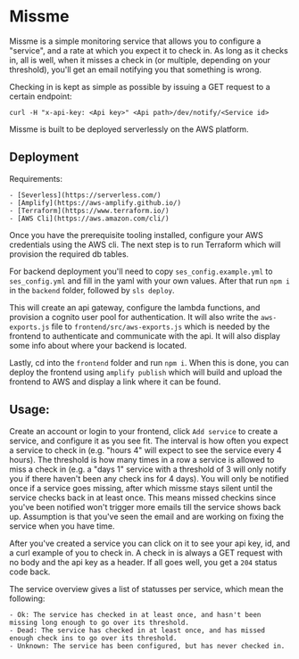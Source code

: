 # Missme

Missme is a simple monitoring service that allows you to configure a "service", and a rate at which you expect it to check in.
As long as it checks in, all is well, when it misses a check in (or multiple, depending on your threshold),
you'll get an email notifying you that something is wrong.

Checking in is kept as simple as possible by issuing a GET request to a certain endpoint:

```
curl -H "x-api-key: <Api key>" <Api path>/dev/notify/<Service id>

```

Missme is built to be deployed serverlessly on the AWS platform.

## Deployment

Requirements:

	- [Severless](https://serverless.com/)
	- [Amplify](https://aws-amplify.github.io/)
	- [Terraform](https://www.terraform.io/)
	- [AWS Cli](https://aws.amazon.com/cli/)

Once you have the prerequisite tooling installed, configure your AWS credentials using the AWS cli.
The next step is to run Terraform which will provision the required db tables.

For backend deployment you'll need to copy `ses_config.example.yml` to `ses_config.yml` and fill in the
yaml with your own values. After that run `npm i` in the `backend` folder, followed by `sls deploy`.

This will create an api gateway, configure the lambda functions, and provision a cognito user pool for authentication.
It will also write the `aws-exports.js` file to `frontend/src/aws-exports.js` which is needed by the frontend to authenticate
and communicate with the api. It will also display some info about where your backend is located.

Lastly, cd into the `frontend` folder and run `npm i`. When this is done, you can deploy the frontend using `amplify publish` which
will build and upload the frontend to AWS and display a link where it can be found.

## Usage:

Create an account or login to your frontend, click `Add service` to create a service, and configure it as you see fit.
The interval is how often you expect a service to check in (e.g. "hours 4" will expect to see the service every 4 hours).
The threshold is how many times in a row a service is allowed to miss a check in (e.g. a "days 1" service with a threshold of 3 will only notify you if there haven't been any check ins for 4 days). You will only be notified once if a service goes missing, after which missme stays silent until the service checks back in at least once. This means missed checkins since you've been notified won't trigger more emails till the service shows back up. Assumption is that you've seen the email and are working on fixing the service when you have time.

After you've created a service you can click on it to see your api key, id, and a curl example of you to check in. A check in is always a GET request with no body and the api key as a header. If all goes well, you get a `204` status code back.

The service overview gives a list of statusses per service, which mean the following:

	- Ok: The service has checked in at least once, and hasn't been missing long enough to go over its threshold.
	- Dead: The service has checked in at least once, and has missed enough check ins to go over its threshold.
	- Unknown: The service has been configured, but has never checked in.


